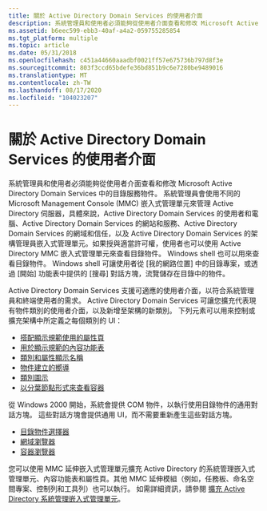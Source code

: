 ```yaml
---
title: 關於 Active Directory Domain Services 的使用者介面
description: 系統管理員和使用者必須能夠從使用者介面查看和修改 Microsoft Active Directory Domain Services 中的目錄服務物件。
ms.assetid: b6eec599-ebb3-40af-a4a2-059755285854
ms.tgt_platform: multiple
ms.topic: article
ms.date: 05/31/2018
ms.openlocfilehash: c451a44660aaadbf0021ff57e675736b797d8f3e
ms.sourcegitcommit: 803f3ccd65bdefe36bd851b9c6e7280be9489016
ms.translationtype: MT
ms.contentlocale: zh-TW
ms.lasthandoff: 08/17/2020
ms.locfileid: "104023207"
---
```

# <a name="about-the-user-interfaces-of-active-directory-domain-services"></a>關於 Active Directory Domain Services 的使用者介面

系統管理員和使用者必須能夠從使用者介面查看和修改 Microsoft Active Directory Domain Services 中的目錄服務物件。 系統管理員會使用不同的 Microsoft Management Console (MMC) 嵌入式管理單元來管理 Active Directory 伺服器，具體來說，Active Directory Domain Services 的使用者和電腦、Active Directory Domain Services 的網站和服務、Active Directory Domain Services 的網域和信任，以及 Active Directory Domain Services 的架構管理員嵌入式管理單元。如果授與適當許可權，使用者也可以使用 Active Directory MMC 嵌入式管理單元來查看目錄物件。 Windows shell 也可以用來查看目錄物件。 Windows shell 可讓使用者從 [我的網路位置] 中的目錄專案，或透過 [開始] 功能表中提供的 [搜尋] 對話方塊，流覽儲存在目錄中的物件。

Active Directory Domain Services 支援可適應的使用者介面，以符合系統管理員和終端使用者的需求。 Active Directory Domain Services 可讓您擴充代表現有物件類別的使用者介面，以及新增至架構的新類別。 下列元素可以用來控制或擴充架構中所定義之每個類別的 UI：

-   [搭配顯示規範使用的屬性頁](property-pages-for-use-with-display-specifiers.md)
-   [用於顯示規範的內容功能表](context-menus-for-use-with-display-specifiers.md)
-   [類別和屬性顯示名稱](class-and-attribute-display-names.md)
-   [物件建立的嚮導](object-creation-wizards.md)
-   [類別圖示](class-icons.md)
-   [以分葉節點形式來查看容器](viewing-containers-as-leaf-nodes.md)

從 Windows 2000 開始，系統會提供 COM 物件，以執行使用目錄物件的通用對話方塊。 這些對話方塊會提供通用 UI，而不需要重新產生這些對話方塊。

-   [目錄物件選擇器](directory-object-picker.md)
-   [網域瀏覽器](domain-browser.md)
-   [容器瀏覽器](container-browser.md)

您可以使用 MMC 延伸嵌入式管理單元擴充 Active Directory 的系統管理嵌入式管理單元、內容功能表和屬性頁。其他 MMC 延伸模組（例如，任務板、命名空間專案、控制列和工具列）也可以執行。 如需詳細資訊，請參閱 [擴充 Active Directory 系統管理嵌入式管理單元](/previous-versions/windows/desktop/mmc/extending-the-active-directory-administrative-snap-ins)。

 

 